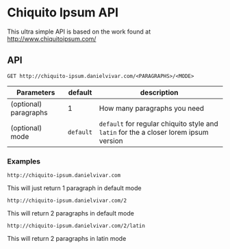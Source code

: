 # Chiquito Ipsum API

This ultra simple API is based on the work found at http://www.chiquitoipsum.com/

## API

```GET http://chiquito-ipsum.danielvivar.com/<PARAGRAPHS>/<MODE>```

Parameters | default | description
-----------|---------|------------
(optional) paragraphs |1        | How many paragraphs you need
(optional) mode |`default`        | `default` for regular chiquito style and `latin` for the a closer lorem ipsum version

### Examples

```http://chiquito-ipsum.danielvivar.com```
 
This will just return 1 paragraph in default mode


```http://chiquito-ipsum.danielvivar.com/2```

This will return 2 paragraphs in default mode

```http://chiquito-ipsum.danielvivar.com/2/latin```

This will return 2 paragraphs in latin mode
 
